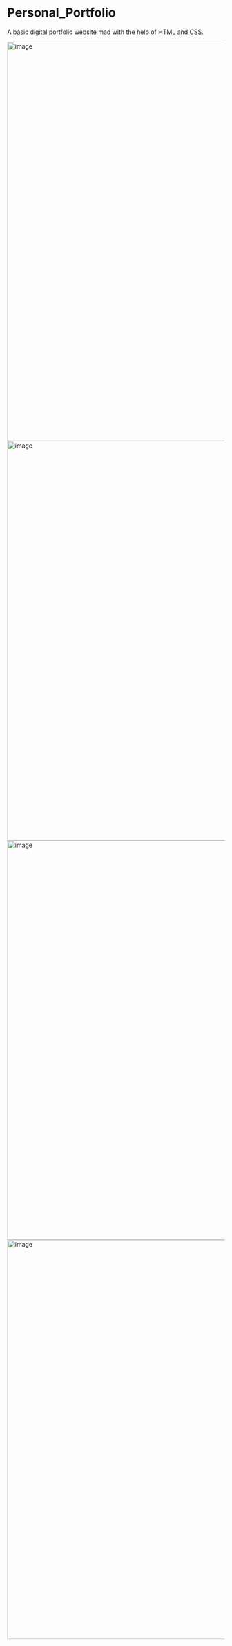 # Personal_Portfolio
A basic digital portfolio website mad with the help of HTML and CSS.

<img width="922" alt="image" src="https://github.com/shivyanshi/Personal_Portfolio/assets/80300678/2c2b3cda-728b-4ece-946f-3dd8114e6eae">
<img width="922" alt="image" src="https://github.com/shivyanshi/Personal_Portfolio/assets/80300678/0bfbada9-afee-427f-b631-e7f220a0a4aa">
<img width="922" alt="image" src="https://github.com/shivyanshi/Personal_Portfolio/assets/80300678/610495ed-533f-40a4-9c68-f56921de1b3b">
<img width="922" alt="image" src="https://github.com/shivyanshi/Personal_Portfolio/assets/80300678/35943259-63e9-4b9a-9629-3c667c2c337a">

